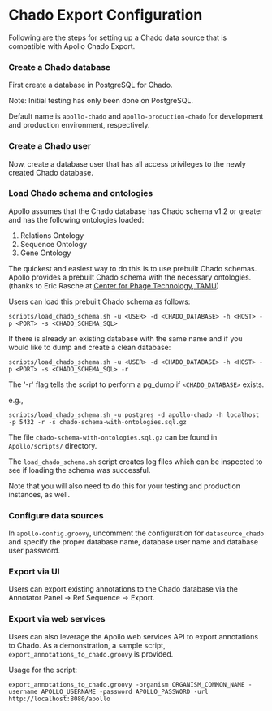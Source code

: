 # Chado Export Configuration

Following are the steps for setting up a Chado data source that is compatible with Apollo Chado Export.

### Create a Chado database

First create a database in PostgreSQL for Chado.

Note: Initial testing has only been done on PostgreSQL.

Default name is `apollo-chado` and `apollo-production-chado` for development and production environment, respectively.

### Create a Chado user

Now, create a database user that has all access privileges to the newly created Chado database.

### Load Chado schema and ontologies

Apollo assumes that the Chado database has Chado schema v1.2 or greater and has the following ontologies loaded:

1. Relations Ontology
2. Sequence Ontology
3. Gene Ontology


The quickest and easiest way to do this is to use prebuilt Chado schemas.
Apollo provides a prebuilt Chado schema with the necessary ontologies. (thanks to Eric Rasche at [Center for Phage Technology, TAMU](https://cpt.tamu.edu/computer-resources/chado-prebuilt-schema/))


Users can load this prebuilt Chado schema as follows:
```
scripts/load_chado_schema.sh -u <USER> -d <CHADO_DATABASE> -h <HOST> -p <PORT> -s <CHADO_SCHEMA_SQL>
```

If there is already an existing database with the same name and if you would like to dump and create a clean database:
```
scripts/load_chado_schema.sh -u <USER> -d <CHADO_DATABASE> -h <HOST> -p <PORT> -s <CHADO_SCHEMA_SQL> -r
```

The '-r' flag tells the script to perform a pg_dump if `<CHADO_DATABASE>` exists.


e.g., 

```
scripts/load_chado_schema.sh -u postgres -d apollo-chado -h localhost -p 5432 -r -s chado-schema-with-ontologies.sql.gz

```

The file `chado-schema-with-ontologies.sql.gz` can be found in `Apollo/scripts/` directory.

The `load_chado_schema.sh` script creates log files which can be inspected to see if loading the schema was successful.

Note that you will also need to do this for your testing and production instances, as well.

### Configure data sources

In `apollo-config.groovy`, uncomment the configuration for `datasource_chado` and specify the proper database name, database user name and database user password.

### Export via UI

Users can export existing annotations to the Chado database via the Annotator Panel -> Ref Sequence -> Export.

### Export via web services

Users can also leverage the Apollo web services API to export annotations to Chado.
As a demonstration, a sample script, `export_annotations_to_chado.groovy` is provided.

Usage for the script:

```
export_annotations_to_chado.groovy -organism ORGANISM_COMMON_NAME -username APOLLO_USERNAME -password APOLLO_PASSWORD -url http://localhost:8080/apollo
```
